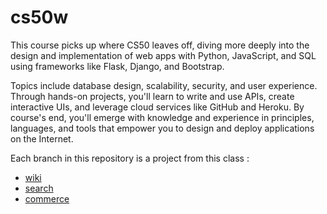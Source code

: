 # cs50w

This course picks up where CS50 leaves off, diving more deeply into the design and implementation of web apps with Python, JavaScript, and SQL using frameworks like Flask, Django, and Bootstrap.

Topics include database design, scalability, security, and user experience. Through hands-on projects, you'll learn to write and use APIs, create interactive UIs, and leverage cloud services like GitHub and Heroku. By course's end, you'll emerge with knowledge and experience in principles, languages, and tools that empower you to design and deploy applications on the Internet.

Each branch in this repository is a project from this class : 
* [wiki](https://github.com/palexthom/cs50w/tree/wiki)
* [search](https://github.com/palexthom/cs50w/tree/search)
* [commerce](https://github.com/palexthom/cs50w/tree/commerce)

